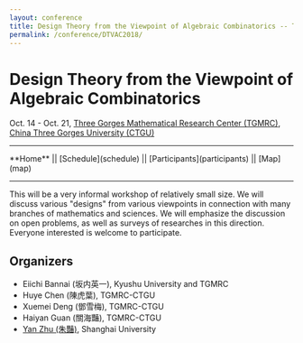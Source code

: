 ```yaml
---
layout: conference
title: Design Theory from the Viewpoint of Algebraic Combinatorics -- Three Gorges Mathematical Research Center
permalink: /conference/DTVAC2018/
---
```


# Design Theory from the Viewpoint of Algebraic Combinatorics

Oct. 14 - Oct. 21, [Three Gorges Mathematical Research Center (TGMRC)](http://mathcenter.ctgu.edu.cn/), [China Three Gorges University (CTGU)](http://www.ctgu.edu.cn/)

<hr />
**Home** || [Schedule](schedule) || [Participants](participants) || [Map](map)
<hr />

This will be a very informal workshop of relatively small size. We will discuss various "designs" from various viewpoints in connection with many branches of mathematics and sciences. We will emphasize the discussion on open problems, as well as surveys of researches in this direction. Everyone interested is welcome to participate.

## Organizers

+ Eiichi Bannai (坂内英一), Kyushu University and TGMRC
+ Huye Chen (陳虎葉), TGMRC-CTGU
+ Xuemei Deng (鄧雪梅), TGMRC-CTGU
+ Haiyan Guan (關海豔), TGMRC-CTGU
+ [Yan Zhu (朱豔)](http://yanzhu.org/), Shanghai University
